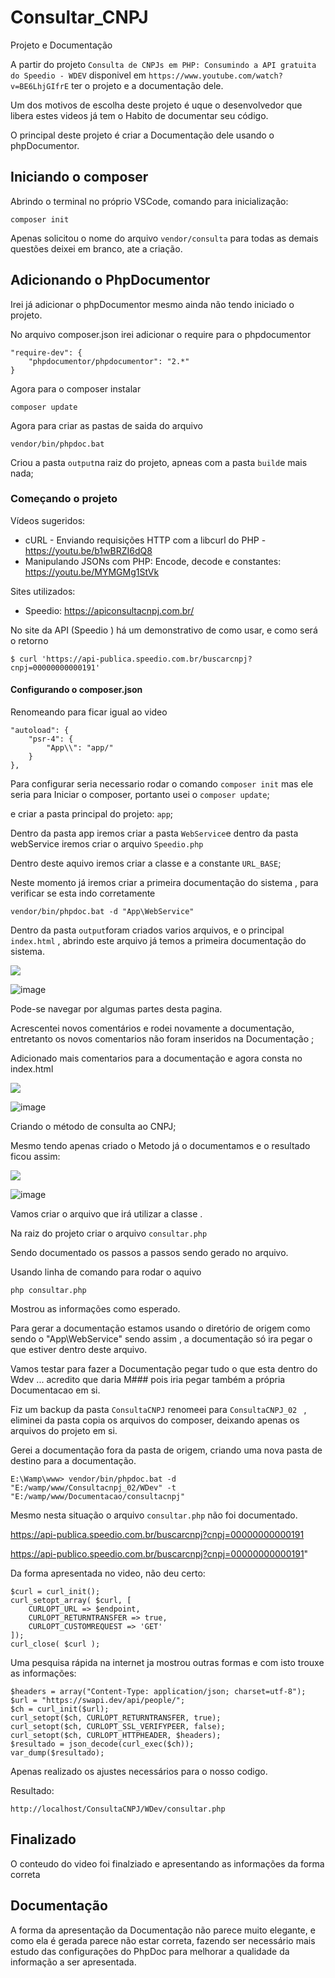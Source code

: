 # Consultar_CNPJ

 Projeto e Documentação

A partir do projeto  `Consulta de CNPJs em PHP: Consumindo a API gratuita do Speedio - WDEV` disponivel  em `https://www.youtube.com/watch?v=BE6LhjGIfrE`  ter  o projeto e a documentação dele. 

Um dos motivos de escolha deste projeto é uque o desenvolvedor que libera estes videos já tem  o Habito de documentar seu código. 

O principal deste projeto  é criar a Documentação dele usando o phpDocumentor. 

## Iniciando o composer

Abrindo o terminal no próprio VSCode, comando para inicialização:

    composer init

Apenas  solicitou o nome do arquivo `vendor/consulta` para todas as demais questões deixei em branco, ate a criação.

## Adicionando o PhpDocumentor

Irei já adicionar o phpDocumentor mesmo ainda não tendo iniciado o projeto.

No arquivo composer.json irei adicionar o require para o phpdocumentor

    
    "require-dev": {
        "phpdocumentor/phpdocumentor": "2.*"
    }

Agora para o composer instalar

    composer update

Agora para criar as pastas de saida do arquivo 

    vendor/bin/phpdoc.bat 

Criou a pasta  `output`na raiz do projeto, apneas com a pasta `build`e mais nada;


### Começando o projeto


Vídeos sugeridos:

* cURL - Enviando requisições HTTP com a libcurl do PHP - https://youtu.be/b1wBRZI6dQ8
* Manipulando JSONs com PHP: Encode, decode e constantes: https://youtu.be/MYMGMg1StVk


Sites utilizados:
* Speedio: https://apiconsultacnpj.com.br/



No site da API  (Speedio ) há um demonstrativo de como usar, e como será o retorno 

    $ curl 'https://api-publica.speedio.com.br/buscarcnpj?cnpj=00000000000191'


#### Configurando  o composer.json 

Renomeando para ficar igual ao video 

    "autoload": {
        "psr-4": {
            "App\\": "app/"
        }
    },

Para configurar seria necessario rodar o comando  `composer init`   mas ele seria para  Iniciar o composer,  portanto usei  o  `composer update`;

e criar a pasta principal do projeto:  `app`;

Dentro da pasta app iremos criar a pasta `WebService`e dentro da pasta webService iremos criar o arquivo  `Speedio.php`

Dentro deste aquivo iremos criar a classe e a constante `URL_BASE`;

Neste momento já iremos criar a primeira documentação do sistema ,  para verificar se esta indo corretamente 

    vendor/bin/phpdoc.bat -d "App\WebService"

Dentro da pasta  `output`foram criados varios arquivos,  e o principal `index.html` , abrindo este arquivo já temos a primeira documentação do sistema. 

<img  src="wdev/imagens/doc_pagina1.jpg" />
    
![image](https://user-images.githubusercontent.com/1613816/183336536-d47e6414-4310-4802-9e6e-988869189d59.png)

    


Pode-se navegar por algumas partes desta pagina.

Acrescentei novos comentários e rodei novamente a documentação, entretanto os novos comentarios não foram inseridos na Documentação ;

Adicionado mais comentarios para a documentação e agora consta no index.html

<img src="WDev/imagens/doc_pagina02.jpg" />
    
![image](https://user-images.githubusercontent.com/1613816/183336599-8a8e9490-e541-48d2-9fe6-85108d01b464.png)

    
Criando o método de consulta ao CNPJ;

Mesmo tendo apenas criado o Metodo já o documentamos e o resultado  ficou assim:

 <img src="wdev/imagens/doc_pagina03.jpg" />
    
 ![image](https://user-images.githubusercontent.com/1613816/183336654-9759385d-14ef-4fe9-abe0-7e839fa89447.png)



Vamos criar o arquivo que irá utilizar a classe .

Na raiz do projeto  criar o arquivo  `consultar.php`

Sendo documentado os passos a passos sendo gerado no arquivo.

Usando linha de comando para rodar o aquivo

    php consultar.php

Mostrou as informações como esperado. 


Para gerar a documentação estamos usando o diretório de origem como sendo  o  "App\WebService" sendo assim ,  a documentação só ira pegar  o que estiver dentro deste arquivo. 

Vamos testar para fazer a Documentação pegar tudo o que esta dentro  do Wdev ... acredito que daria M###  pois iria pegar também  a própria Documentacao em si. 

Fiz um  backup da pasta `ConsultaCNPJ` renomeei para `ConsultaCNPJ_02 ` ,  eliminei da pasta copia os arquivos do composer, 
deixando apenas os arquivos do projeto em si.

Gerei a documentação fora da pasta de origem, criando uma nova pasta de destino para a documentação.

    E:\Wamp\www> vendor/bin/phpdoc.bat -d "E:/wamp/www/Consultacnpj_02/WDev" -t "E:/wamp/www/Documentacao/consultacnpj"

Mesmo nesta situação o arquivo `consultar.php` não foi documentado. 


https://api-publica.speedio.com.br/buscarcnpj?cnpj=00000000000191

https://api-publico.speedio.com.br/buscarcnpj?cnpj=00000000000191"


Da forma apresentada no video, não deu certo:

    $curl = curl_init();
    curl_setopt_array( $curl, [
        CURLOPT_URL => $endpoint,
        CURLOPT_RETURNTRANSFER => true,
        CURLOPT_CUSTOMREQUEST => 'GET'
    ]);
    curl_close( $curl );


Uma pesquisa rápida na internet ja mostrou outras formas e com isto trouxe as informações:

    $headers = array("Content-Type: application/json; charset=utf-8");
    $url = "https://swapi.dev/api/people/";
    $ch = curl_init($url);
    curl_setopt($ch, CURLOPT_RETURNTRANSFER, true);
    curl_setopt($ch, CURLOPT_SSL_VERIFYPEER, false);
    curl_setopt($ch, CURLOPT_HTTPHEADER, $headers);
    $resultado = json_decode(curl_exec($ch));
    var_dump($resultado);


Apenas realizado os ajustes necessários para o nosso codigo.

Resultado:

    http://localhost/ConsultaCNPJ/WDev/consultar.php


## Finalizado

O conteudo do video  foi finalziado e apresentando as informações da forma correta 


## Documentação

A forma da apresentação da Documentação  não parece muito elegante,  e como ela é gerada parece  não estar correta, fazendo ser necessário mais estudo das configurações do PhpDoc para melhorar a qualidade da informação a ser apresentada. 





